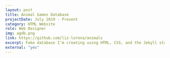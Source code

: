 ```yaml
---
layout: post
title: Animal Games Database
projectDate: July 2019 - Present
category: HTML Website
role: Web Designer
img: agdb.png
link: https://github.com/liz-lorena/animals
excerpt: Fake database I'm creating using HTML, CSS, and the Jekyll static site generator. This website records all video games where animals are the focus and contains all sorts of information on them including title, release date, publishers, developers, and more.
external: "yes"
---
```

